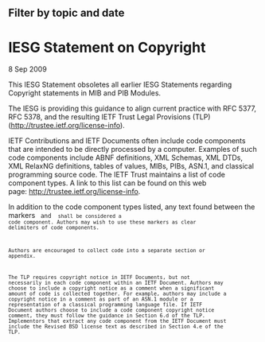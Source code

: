 Filter by topic and date
------------------------

IESG Statement on Copyright
===========================

8 Sep 2009

This IESG Statement obsoletes all earlier IESG Statements regarding Copyright statements in MIB and PIB Modules.

The IESG is providing this guidance to align current practice with RFC 5377, RFC 5378, and the resulting IETF Trust Legal Provisions (TLP) (<http://trustee.ietf.org/license-info>).

IETF Contributions and IETF Documents often include code components that are intended to be directly processed by a computer. Examples of such code components include ABNF definitions, XML Schemas, XML DTDs, XML RelaxNG definitions, tables of values, MIBs, PIBs, ASN.1, and classical programming source code. The IETF Trust maintains a list of code component types. A link to this list can be found on this web page: <http://trustee.ietf.org/license-info>.

In addition to the code component types listed, any text found between the markers <CODE BEGINS> and <CODE ENDS> shall be considered a code component. Authors may wish to use these markers as clear delimiters of code components.

Authors are encouraged to collect code into a separate section or appendix.

The TLP requires copyright notice in IETF Documents, but not necessarily in each code component within an IETF Document. Authors may choose to include a copyright notice as a comment when a significant amount of code is collected together. For example, authors may include a copyright notice in a comment as part of an ASN.1 module or a representation of a classical programming language file. If IETF Document authors choose to include a code component copyright notice comment, they must follow the guidance in Section 6.d of the TLP. Implementors that extract any code component from the IETF Document must include the Revised BSD license text as described in Section 4.e of the TLP.

